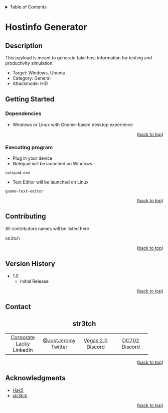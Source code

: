 <!-- TABLE OF CONTENTS -->
<details>
  <summary>Table of Contents</summary>
  <ol>
    <li><a href="#Description">Description</a></li>
    <li><a href="#getting-started">Getting Started</a></li>
    <li><a href="#Contributing">Contributing</a></li>
    <li><a href="#Version-History">Version History</a></li>
    <li><a href="#Contact">Contact</a></li>
    <li><a href="#Acknowledgments">Acknowledgments</a></li>
  </ol>
</details>

# Hostinfo Generator

## Description

This payload is meant to generate fake host information for testing and productivity simulation.

* Target: Windows, Ubuntu
* Category: General
* Attackmode: HID

## Getting Started

### Dependencies

* Windows or Linux with Gnome-based desktop experience

<p align="right">(<a href="#top">back to top</a>)</p>

### Executing program

* Plug in your device
* Notepad will be launched on Windows
```
notepad.exe
```
* Text Editor will be launched on Linux
```
gnome-text-editor
```

<p align="right">(<a href="#top">back to top</a>)</p>

## Contributing

All contributors names will be listed here

str3tch

<p align="right">(<a href="#top">back to top</a>)</p>

## Version History

* 1.0
    * Initial Release

<p align="right">(<a href="#top">back to top</a>)</p>

<!-- CONTACT -->
## Contact

<h2 align="center">str3tch</h2>
<div align=center>
<table>
  <tr>
    <td align="center" width="96">
      <a href="https://www.linkedin.com/in/jeromy-leugers-a747b96/">Corporate Lacky</a>
      <br>LinkedIn
    </td>
    <td align="center" width="96">
      <a href="https://twitter.com/JustJeromy">@JustJeromy</a>
      <br>Twitter
    </td>
    <td align="center" width="96">
      <a href="https://discord.gg/yYkuwGxU">Vegas 2.0</a>
      <br>Discord
    </td>
    <td align="center" width="96">
      <a href="https://discord.gg/rx4eTBG8">DC702</a>
      <br>Discord
    </td>
  </tr>
</table>
</div>

<p align="right">(<a href="#top">back to top</a>)</p>


<!-- ACKNOWLEDGMENTS -->
## Acknowledgments

* [Hak5](https://hak5.org/)
* [str3tch](https://github.com/PacketHouse)

<p align="right">(<a href="#top">back to top</a>)</p>

